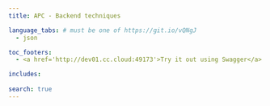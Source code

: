 ```yaml
---
title: APC - Backend techniques

language_tabs: # must be one of https://git.io/vQNgJ
  - json

toc_footers:
  - <a href='http://dev01.cc.cloud:49173'>Try it out using Swagger</a>

includes:
  
search: true
---
```

